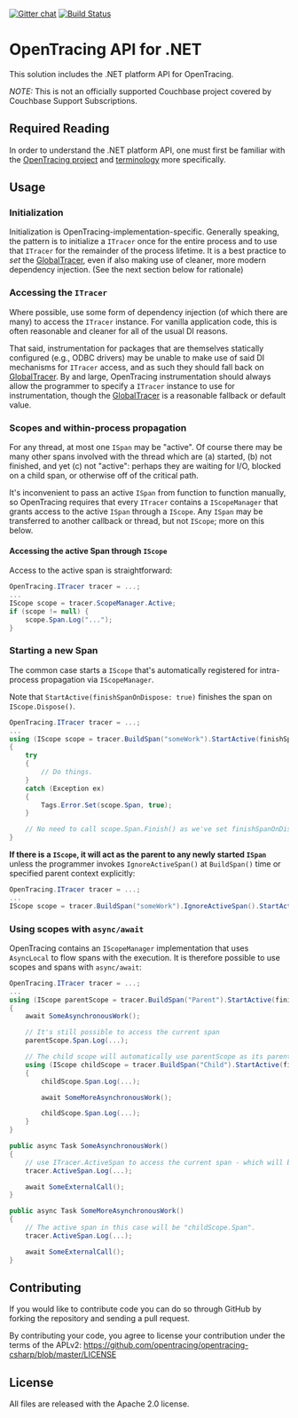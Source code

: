 [![Gitter chat][gitter-img]][gitter] [![Build Status][ci-img]][ci]

# OpenTracing API for .NET

This solution includes the .NET platform API for OpenTracing.

*NOTE:* This is not an officially supported Couchbase project covered by Couchbase Support Subscriptions.

## Required Reading

In order to understand the .NET platform API, one must first be familiar with the
[OpenTracing project](http://opentracing.io) and
[terminology](http://opentracing.io/documentation/pages/spec) more specifically.

## Usage

### Initialization

Initialization is OpenTracing-implementation-specific. Generally speaking, the pattern is to initialize a `ITracer` once for the entire process and to use that `ITracer` for the remainder of the process lifetime. It is a best practice to _set_ the [GlobalTracer](https://github.com/opentracing/opentracing-csharp/blob/master/src/OpenTracing/Util/GlobalTracer.cs), even if also making use of cleaner, more modern dependency injection. (See the next section below for rationale)

### Accessing the `ITracer`

Where possible, use some form of dependency injection (of which there are many) to access the `ITracer` instance. For vanilla application code, this is often reasonable and cleaner for all of the usual DI reasons.

That said, instrumentation for packages that are themselves statically configured (e.g., ODBC drivers) may be unable to make use of said DI mechanisms for `ITracer` access, and as such they should fall back on [GlobalTracer](https://github.com/opentracing/opentracing-csharp/blob/master/src/OpenTracing/Util/GlobalTracer.cs). By and large, OpenTracing instrumentation should always allow the programmer to specify a `ITracer` instance to use for instrumentation, though the [GlobalTracer](https://github.com/opentracing/opentracing-csharp/blob/master/src/OpenTracing/Util/GlobalTracer.cs) is a reasonable fallback or default value.

### Scopes and within-process propagation

For any thread, at most one `ISpan` may be "active". Of course there may be many other spans involved with the thread which are (a) started, (b) not finished, and yet (c) not "active": perhaps they are waiting for I/O, blocked on a child span, or otherwise off of the critical path.

It's inconvenient to pass an active `ISpan` from function to function manually, so OpenTracing requires that every `ITracer` contains a `IScopeManager` that grants access to the active `ISpan` through a `IScope`. Any `ISpan` may be transferred to another callback or thread, but not `IScope`; more on this below.

#### Accessing the active Span through `IScope`

Access to the active span is straightforward:

```cs
OpenTracing.ITracer tracer = ...;
...
IScope scope = tracer.ScopeManager.Active;
if (scope != null) {
    scope.Span.Log("...");
}
```

### Starting a new Span

The common case starts a `IScope` that's automatically registered for intra-process propagation via `IScopeManager`.

Note that `StartActive(finishSpanOnDispose: true)` finishes the span on `IScope.Dispose()`.

```cs
OpenTracing.ITracer tracer = ...;
...
using (IScope scope = tracer.BuildSpan("someWork").StartActive(finishSpanOnDispose: true))
{
    try
    {
        // Do things.
    }
    catch (Exception ex)
    {
        Tags.Error.Set(scope.Span, true);
    }

    // No need to call scope.Span.Finish() as we've set finishSpanOnDispose:true in StartActive.
}
```

**If there is a `IScope`, it will act as the parent to any newly started `ISpan`** unless
the programmer invokes `IgnoreActiveSpan()` at `BuildSpan()` time or specified parent context explicitly:

```cs
OpenTracing.ITracer tracer = ...;
...
IScope scope = tracer.BuildSpan("someWork").IgnoreActiveSpan().StartActive(finishSpanOnDispose: true);
```

### Using scopes with `async/await`

OpenTracing contains an `IScopeManager` implementation that uses `AsyncLocal` to flow spans with the execution. It is therefore possible to use scopes and spans with `async/await`:

```cs
OpenTracing.ITracer tracer = ...;
...
using (IScope parentScope = tracer.BuildSpan("Parent").StartActive(finishSpanOnDispose: true))
{
    await SomeAsynchronousWork();

    // It's still possible to access the current span
    parentScope.Span.Log(...);

    // The child scope will automatically use parentScope as its parent.
    using (IScope childScope = tracer.BuildSpan("Child").StartActive(finishSpanOnDispose: true))
    {
        childScope.Span.Log(...);

        await SomeMoreAsynchronousWork();

        childScope.Span.Log(...);
    }
}

public async Task SomeAsynchronousWork()
{
    // use ITracer.ActiveSpan to access the current span - which will be "parentScope.Span".
    tracer.ActiveSpan.Log(...);

    await SomeExternalCall();
}

public async Task SomeMoreAsynchronousWork()
{
    // The active span in this case will be "childScope.Span".
    tracer.ActiveSpan.Log(...);

    await SomeExternalCall();
}
```

## Contributing

If you would like to contribute code you can do so through GitHub by forking the repository and sending a pull request.

By contributing your code, you agree to license your contribution under the terms of the APLv2: https://github.com/opentracing/opentracing-csharp/blob/master/LICENSE

## License

All files are released with the Apache 2.0 license.

  [gitter-img]: http://img.shields.io/badge/gitter-join%20chat%20%E2%86%92-brightgreen.svg
  [gitter]: https://gitter.im/opentracing/public
  [ci-img]: https://travis-ci.org/opentracing/opentracing-csharp.svg?branch=master
  [ci]: https://travis-ci.org/opentracing/opentracing-csharp
